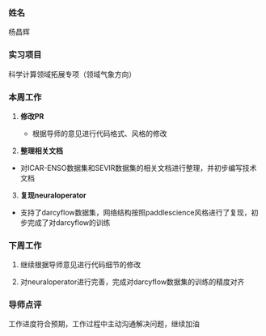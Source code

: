 ### 姓名

杨昌辉

### 实习项目

科学计算领域拓展专项（领域气象方向）

### 本周工作

1. **修改PR**
 
	- 根据导师的意见进行代码格式、风格的修改

2. **整理相关文档**

  - 对ICAR-ENSO数据集和SEVIR数据集的相关文档进行整理，并初步编写技术文档

3. **复现neuraloperator**

  - 支持了darcyflow数据集，网络结构按照paddlescience风格进行了复现，初步完成了对darcyflow的训练
   	
  
### 下周工作

1. 继续根据导师意见进行代码细节的修改

2. 对neuraloperator进行完善，完成对darcyflow数据集的训练的精度对齐

### 导师点评
工作进度符合预期，工作过程中主动沟通解决问题，继续加油
